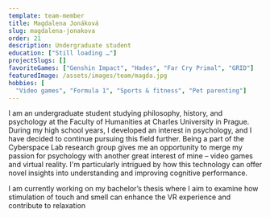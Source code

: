 ```yaml
---
template: team-member
title: Magdalena Jonáková
slug: magdalena-jonakova
order: 21
description: Undergraduate student
education: ["Still loading …"]
projectSlugs: []
favoriteGames: ["Genshin Impact", "Hades", "Far Cry Primal", "GRID"]
featuredImage: /assets/images/team/magda.jpg
hobbies: [
  "Video games", "Formula 1", "Sports & fitness", "Pet parenting"]
---
```


I am an undergraduate student studying philosophy, history, and psychology at the Faculty of Humanities at Charles University in Prague. During my high school years, I developed an interest in psychology, and I have decided to continue pursuing this field further. Being a part of the Cyberspace Lab research group gives me an opportunity to merge my passion for psychology with another great interest of mine – video games and virtual reality. I'm particularly intrigued by how this technology can offer novel insights into understanding and improving cognitive performance.

I am currently working on my bachelor’s thesis where I aim to examine how stimulation of touch and smell can enhance the VR experience and contribute to relaxation